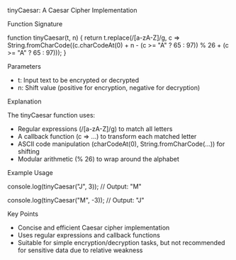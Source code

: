 tinyCaesar: A Caesar Cipher Implementation


Function Signature

function tinyCaesar(t, n) {
  return t.replace(/[a-zA-Z]/g, c => String.fromCharCode((c.charCodeAt(0) + n - (c >= "A" ? 65 : 97)) % 26 + (c >= "A" ? 65 : 97)));
}



Parameters


- t: Input text to be encrypted or decrypted
- n: Shift value (positive for encryption, negative for decryption)


Explanation


The tinyCaesar function uses:


- Regular expressions (/[a-zA-Z]/g) to match all letters
- A callback function (c => ...) to transform each matched letter
- ASCII code manipulation (charCodeAt(0), String.fromCharCode(...)) for shifting
- Modular arithmetic (% 26) to wrap around the alphabet


Example Usage


console.log(tinyCaesar("J", 3));  // Output: "M"

console.log(tinyCaesar("M", -3)); // Output: "J"



Key Points


- Concise and efficient Caesar cipher implementation
- Uses regular expressions and callback functions
- Suitable for simple encryption/decryption tasks, but not recommended for sensitive data due to relative weakness
